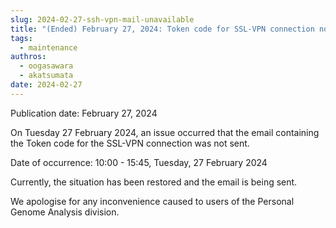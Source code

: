 ```yaml
---
slug: 2024-02-27-ssh-vpn-mail-unavailable
title: "(Ended) February 27, 2024: Token code for SSL-VPN connection not being sent"
tags:
  - maintenance
authros:
  - oogasawara
  - akatsumata
date: 2024-02-27
---
```


Publication date: February 27, 2024


On Tuesday 27 February 2024, an issue occurred that the email containing the Token code for the SSL-VPN connection was not sent.

Date of occurrence: 10:00 - 15:45, Tuesday, 27 February 2024

Currently, the situation has been restored and the email is being sent.

We apologise for any inconvenience caused to users of the Personal Genome Analysis division.

